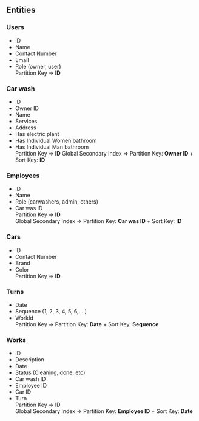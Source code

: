## Entities

### Users

* ID
* Name
* Contact Number
* Email
* Role (owner, user)  
Partition Key => **ID**


### Car wash

* ID
* Owner ID
* Name
* Services
* Address
* Has electric plant
* Has Individual Women bathroom
* Has Individual Man bathroom  
Partition Key => **ID**
Global Secondary Index => Partition Key: **Owner ID** + Sort Key: **ID**

### Employees

* ID
* Name
* Role (carwashers, admin, others)
* Car was ID  
Partition Key => **ID**  
Global Secondary Index => Partition Key: **Car was ID** + Sort Key: **ID**


### Cars

* ID
* Contact Number
* Brand
* Color  
  Partition Key => **ID**

### Turns

* Date
* Sequence (1, 2, 3, 4, 5, 6,....)
* WorkId  
  Partition Key => Partition Key: **Date** + Sort Key: **Sequence**

### Works

* ID
* Description
* Date
* Status (Cleaning, done, etc)
* Car wash ID
* Employee ID
* Car ID
* Turn  
  Partition Key => ID  
  Global Secondary Index => Partition Key: **Employee ID** + Sort Key: **Date**




